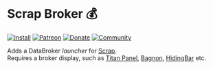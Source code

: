 # Scrap Broker :moneybag:
[![Install](https://img.shields.io/badge/install-curseforge-f16436)](https://www.curseforge.com/wow/addons/scrap-broker)
[![Patreon](https://img.shields.io/badge/news-patreon-ff424d)](https://www.patreon.com/jaliborc)
[![Donate](https://img.shields.io/badge/donate-paypal-0079C1)](https://www.paypal.me/jaliborc)
[![Community](https://img.shields.io/badge/community-discord-5865F2)](https://bit.ly/discord-jaliborc)

Adds a DataBroker _launcher_ for [Scrap](https://github.com/Jaliborc/Scrap).  
Requires a broker display, such as [Titan Panel](https://www.curseforge.com/wow/addons/titan-panel), [Bagnon](https://www.curseforge.com/wow/addons/bagnon), [HidingBar](https://www.curseforge.com/wow/addons/hidingbar) etc.
